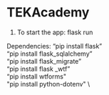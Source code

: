 # TEKAcademy
1. To start the app: flask run 

Dependencies:
“pip install flask” \
“pip install flask_sqlalchemy” \
“pip install flask_migrate” \
“pip install flask _wtf” \
“pip install wtforms" \
"pip install python-dotenv" \
